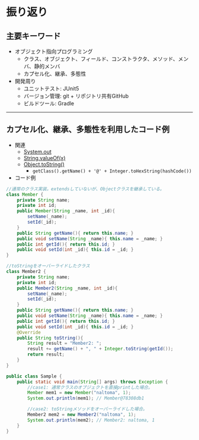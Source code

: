 # 振り返り
## 主要キーワード
- オブジェクト指向プログラミング
  - クラス、オブジェクト、フィールド、コンストラクタ、メソッド、メンバ、静的メンバ
  - カプセル化、継承、多態性
- 開発周り
  - ユニットテスト: JUnit5
  - バージョン管理: git + リポジトリ共有GitHub
  - ビルドツール: Gradle

<hr>

## カプセル化、継承、多態性を利用したコード例
- 関連
  - [System.out](https://docs.oracle.com/en/java/javase/14/docs/api/java.base/java/lang/System.html#out)
  - [String.valueOf(x)](https://docs.oracle.com/en/java/javase/14/docs/api/java.base/java/lang/String.html#valueOf(java.lang.Object))
  - [Object.toString()](https://docs.oracle.com/en/java/javase/14/docs/api/java.base/java/lang/Object.html#toString())
    - ``getClass().getName() + '@' + Integer.toHexString(hashCode())``
- コード例

```Java
//通常のクラス実装。extendsしていないが、Objectクラスを継承している。
class Member {
    private String name;
    private int id;
    public Member(String _name, int _id){
        setName(_name);
        setId(_id);
    }
    public String getName(){ return this.name; }
    public void setName(String _name){ this.name = _name; }
    public int getId(){ return this.id; }
    public void setId(int _id){ this.id = _id; }
}

//toStringをオーバーライドしたクラス
class Member2 {
    private String name;
    private int id;
    public Member2(String _name, int _id){
        setName(_name);
        setId(_id);
    }
    public String getName(){ return this.name; }
    public void setName(String _name){ this.name = _name; }
    public int getId(){ return this.id; }
    public void setId(int _id){ this.id = _id; }
    @Override
    public String toString(){
        String result = "Member2: ";
        result += getName() + ", " + Integer.toString(getId());
        return result;
    }
}

public class Sample {
    public static void main(String[] args) throws Exception {
        //case1: 通常クラスのオブジェクトを直接printした場合。
        Member mem1 = new Member("naltoma", 1);
        System.out.println(mem1); // Member@78308db1

        //case2: toStringメソッドをオーバーライドした場合。
        Member2 mem2 = new Member2("naltoma", 1);
        System.out.println(mem2); // Member2: naltoma, 1
    }
}
```
